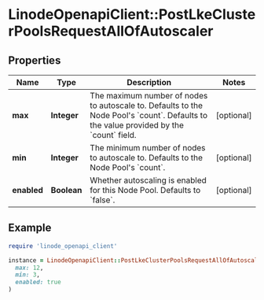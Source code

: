 # LinodeOpenapiClient::PostLkeClusterPoolsRequestAllOfAutoscaler

## Properties

| Name | Type | Description | Notes |
| ---- | ---- | ----------- | ----- |
| **max** | **Integer** | The maximum number of nodes to autoscale to. Defaults to the Node Pool&#39;s &#x60;count&#x60;. Defaults to the value provided by the &#x60;count&#x60; field. | [optional] |
| **min** | **Integer** | The minimum number of nodes to autoscale to. Defaults to the Node Pool&#39;s &#x60;count&#x60;. | [optional] |
| **enabled** | **Boolean** | Whether autoscaling is enabled for this Node Pool. Defaults to &#x60;false&#x60;. | [optional] |

## Example

```ruby
require 'linode_openapi_client'

instance = LinodeOpenapiClient::PostLkeClusterPoolsRequestAllOfAutoscaler.new(
  max: 12,
  min: 3,
  enabled: true
)
```

